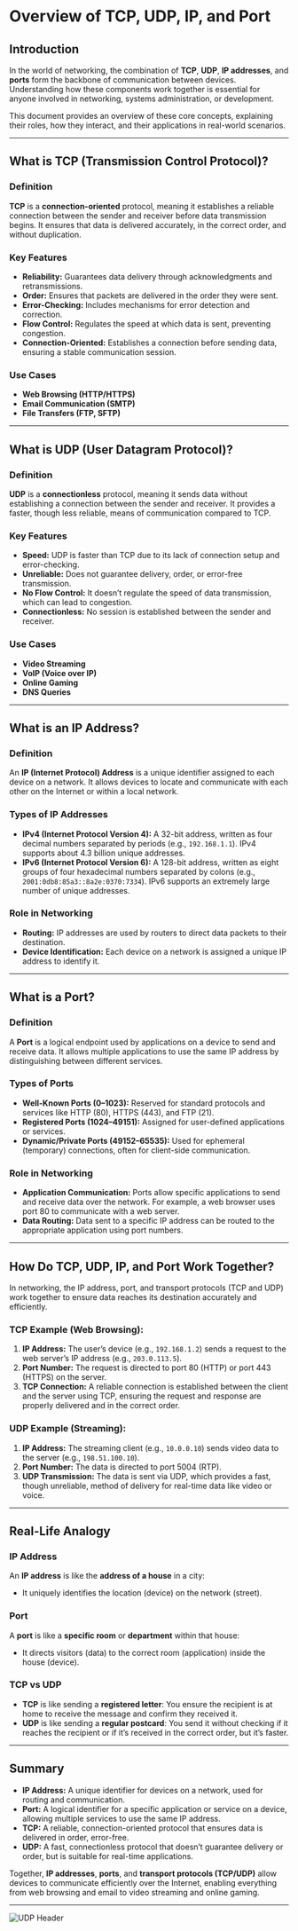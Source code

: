 # Overview of TCP, UDP, IP, and Port

## Introduction
In the world of networking, the combination of **TCP**, **UDP**, **IP addresses**, and **ports** form the backbone of communication between devices. Understanding how these components work together is essential for anyone involved in networking, systems administration, or development.

This document provides an overview of these core concepts, explaining their roles, how they interact, and their applications in real-world scenarios.

---

## What is TCP (Transmission Control Protocol)?

### Definition
**TCP** is a **connection-oriented** protocol, meaning it establishes a reliable connection between the sender and receiver before data transmission begins. It ensures that data is delivered accurately, in the correct order, and without duplication.

### Key Features
- **Reliability:** Guarantees data delivery through acknowledgments and retransmissions.
- **Order:** Ensures that packets are delivered in the order they were sent.
- **Error-Checking:** Includes mechanisms for error detection and correction.
- **Flow Control:** Regulates the speed at which data is sent, preventing congestion.
- **Connection-Oriented:** Establishes a connection before sending data, ensuring a stable communication session.

### Use Cases
- **Web Browsing (HTTP/HTTPS)**
- **Email Communication (SMTP)**
- **File Transfers (FTP, SFTP)**

---

## What is UDP (User Datagram Protocol)?

### Definition
**UDP** is a **connectionless** protocol, meaning it sends data without establishing a connection between the sender and receiver. It provides a faster, though less reliable, means of communication compared to TCP.

### Key Features
- **Speed:** UDP is faster than TCP due to its lack of connection setup and error-checking.
- **Unreliable:** Does not guarantee delivery, order, or error-free transmission.
- **No Flow Control:** It doesn’t regulate the speed of data transmission, which can lead to congestion.
- **Connectionless:** No session is established between the sender and receiver.

### Use Cases
- **Video Streaming**
- **VoIP (Voice over IP)**
- **Online Gaming**
- **DNS Queries**

---

## What is an IP Address?

### Definition
An **IP (Internet Protocol) Address** is a unique identifier assigned to each device on a network. It allows devices to locate and communicate with each other on the Internet or within a local network.

### Types of IP Addresses
- **IPv4 (Internet Protocol Version 4):** A 32-bit address, written as four decimal numbers separated by periods (e.g., `192.168.1.1`). IPv4 supports about 4.3 billion unique addresses.
- **IPv6 (Internet Protocol Version 6):** A 128-bit address, written as eight groups of four hexadecimal numbers separated by colons (e.g., `2001:0db8:85a3::8a2e:0370:7334`). IPv6 supports an extremely large number of unique addresses.

### Role in Networking
- **Routing:** IP addresses are used by routers to direct data packets to their destination.
- **Device Identification:** Each device on a network is assigned a unique IP address to identify it.

---

## What is a Port?

### Definition
A **Port** is a logical endpoint used by applications on a device to send and receive data. It allows multiple applications to use the same IP address by distinguishing between different services.

### Types of Ports
- **Well-Known Ports (0–1023):** Reserved for standard protocols and services like HTTP (80), HTTPS (443), and FTP (21).
- **Registered Ports (1024–49151):** Assigned for user-defined applications or services.
- **Dynamic/Private Ports (49152–65535):** Used for ephemeral (temporary) connections, often for client-side communication.

### Role in Networking
- **Application Communication:** Ports allow specific applications to send and receive data over the network. For example, a web browser uses port 80 to communicate with a web server.
- **Data Routing:** Data sent to a specific IP address can be routed to the appropriate application using port numbers.

---

## How Do TCP, UDP, IP, and Port Work Together?

In networking, the IP address, port, and transport protocols (TCP and UDP) work together to ensure data reaches its destination accurately and efficiently.

### TCP Example (Web Browsing):
1. **IP Address:** The user’s device (e.g., `192.168.1.2`) sends a request to the web server’s IP address (e.g., `203.0.113.5`).
2. **Port Number:** The request is directed to port 80 (HTTP) or port 443 (HTTPS) on the server.
3. **TCP Connection:** A reliable connection is established between the client and the server using TCP, ensuring the request and response are properly delivered and in the correct order.

### UDP Example (Streaming):
1. **IP Address:** The streaming client (e.g., `10.0.0.10`) sends video data to the server (e.g., `198.51.100.10`).
2. **Port Number:** The data is directed to port 5004 (RTP).
3. **UDP Transmission:** The data is sent via UDP, which provides a fast, though unreliable, method of delivery for real-time data like video or voice.

---

## Real-Life Analogy

### IP Address
An **IP address** is like the **address of a house** in a city:
- It uniquely identifies the location (device) on the network (street).

### Port
A **port** is like a **specific room** or **department** within that house:
- It directs visitors (data) to the correct room (application) inside the house (device).

### TCP vs UDP
- **TCP** is like sending a **registered letter**: You ensure the recipient is at home to receive the message and confirm they received it.
- **UDP** is like sending a **regular postcard**: You send it without checking if it reaches the recipient or if it’s received in the correct order, but it’s faster.

---

## Summary
- **IP Address:** A unique identifier for devices on a network, used for routing and communication.
- **Port:** A logical identifier for a specific application or service on a device, allowing multiple services to use the same IP address.
- **TCP:** A reliable, connection-oriented protocol that ensures data is delivered in order, error-free.
- **UDP:** A fast, connectionless protocol that doesn’t guarantee delivery or order, but is suitable for real-time applications.

Together, **IP addresses**, **ports**, and **transport protocols (TCP/UDP)** allow devices to communicate efficiently over the Internet, enabling everything from web browsing and email to video streaming and online gaming.

---
![UDP Header](https://static.wixstatic.com/media/c173bb_0b8d26799e6f4bdfbb4ad0aeb5160908~mv2.jpg)

